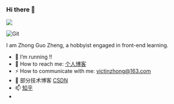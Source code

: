 ### Hi there 👋

<!--
**victinSever/victinSever** is a ✨ _special_ ✨ repository because its `README.md` (this file) appears on your GitHub profile.

Here are some ideas to get you started:

- 🔭 I’m currently working on ...
- 🌱 I’m currently learning ...
- 👯 I’m looking to collaborate on ...
- 🤔 I’m looking for help with ...
- 💬 Ask me about ...
- 📫 How to reach me: ...
- 😄 Pronouns: ...
- ⚡ Fun fact: ...

![visitors](https://visitor-badge.glitch.me/badge?page_id=fantingsheng.fantingsheng&left_color=green&right_color=red)
-->

![](https://github-readme-stats.vercel.app/api?username=victinSever)

![Git](https://img.shields.io/badge/-Git-F05032?style=flat-square&logo=git&logoColor=white)

I am Zhong Guo Zheng, a hobbyist engaged in front-end learning.

- 🔭 I’m running !!
- 🌱 How to reach me: [个人博客](https://victinzhong.asia/about)
- ⚡ How to communicate with me: victinzhong@163.com
- 👯 部分技术博客 [CSDN](https://blog.csdn.net/qq_54353631?spm=1010.2135.3001.5343)
- 📫 [知乎](https://www.zhihu.com/people/formulahendry)
- 
<!--
![qr](https://s2.ax1x.com/2019/05/16/E7vSSJ.jpg)
-->
